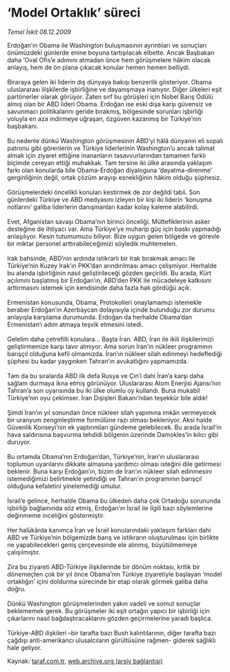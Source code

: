 # ‘Model Ortaklık’ süreci

*Temel İskit 08.12.2009*

<div class="yazi">Erdoğan’ın Obama ile Washington buluşmasının ayrıntıları ve sonuçları önümüzdeki günlerde enine boyuna tartışılacak elbette. Ancak Başbakan daha ‘Oval Ofis’e adımını atmadan önce hem görüşmelere hâkim olacak anlayış, hem de ön plana çıkacak konular hemen hemen belliydi. <br/><br/>Biraraya gelen iki liderin dış dünyaya bakışı benzerlik gösteriyor. Obama uluslararası ilişkilerde işbirliğine ve dayanışmaya inanıyor. Diğer ülkeleri eşit partönerler olarak görüyor. Zaten sırf bu görüşleri için Nobel Barış Ödülü almış olan bir ABD lideri Obama. Erdoğan ise eski dışa karşı güvensiz ve savunmacı politikalarını geride bırakmış, bölgesinde sorunları işbirliği yoluyla en aza indirmeye uğraşan, özgüven kazanmış bir Türkiye’nin başbakanı. <br/><br/>Bu nedenle dünkü Washington görüşmesinin ABD’yi hâlâ dünyanın eli sopalı patronu gibi görenlerin ve Türkiye liderlerinin Washington’u ancak talimat almak için ziyaret ettiğine inananların tasavvurlarından tamamen farklı biçimde cereyan ettiği muhakkak. Tam tersine iki ülke arasında yaklaşım farkı olan konularda bile Obama-Erdoğan diyaloguna ‘dayatma-direnme’ gerginliğinin değil, ortak çözüm arayışı esnekliğinin hâkim olduğu şüphesiz. <br/><br/>Görüşmelerdeki öncelikli konuları kestirmek de zor değildi tabii. Son günlerdeki Türkiye ve ABD medyasını izleyen bir kişi iki liderin ‘konuşma notlarını’ galiba liderlerin danışmanları kadar kolay kaleme alabilirdi. <br/><br/>Evet, Afganistan savaşı Obama’nın birinci önceliği. Müttefiklerinin asker desteğine de ihtiyacı var. Ama Türkiye’ye muharip güç için baskı yapmadığı anlaşılıyor. Kesin tutumumuzu biliyor. Bize uygun gelen bölgede ve görevle bir miktar personel arttırabileceğimizi söyledik muhtemelen. <br/><br/>Irak bahsinde, ABD’nin ardında istikrarlı bir Irak bırakmak amacı ile Türkiye’nin Kuzey Irak’ın PKK’dan arındırılması amacı çelişmiyor. Herhalde bu alanda işbirliğinin nasıl geliştirileceği gözden geçirildi. Bu arada, Kürt açılımını başlatmış bir Erdoğan’ın, ABD’den PKK ile mücadeleye katkısını arttırmasını istemek için kendisinde daha fazla hak gördüğü açık. <br/><br/>Ermenistan konusunda, Obama, Protokolleri onaylamamızı istemekle beraber Erdoğan’ın Azerbaycan dolayısıyla içinde bulunduğu zor durumu anlayışla karşılama durumunda. Erdoğan da herhalde Obama’dan Ermenistan’ı adım atmaya teşvik etmesini istedi. <br/><br/>Gelelim daha çetrefilli konulara... Başta İran. ABD, İran ile ikili ilişkilerimizi geliştirmemize karşı tavır almıyor. Ama sorun İran’ın nükleer programının barışçıl olduğuna kefil olmamızda. İran’ın nükleer silah edinmeyi hedeflediği şüphesi bu kadar yaygınken Tahran’ın avukatlığını yapmamızda. <br/><br/>Tam da bu sıralarda ABD ilk defa Rusya ve Çin’i dahi İran’a karşı daha sağlam durmaya ikna etmiş görünüyor. Uluslararası Atom Enerjisi Ajansı’nın Tahran’a son uyarısında bu iki ülke olumlu oy kullandı. Buna mukabil Türkiye’nin oyu çekimser. İran Dışişleri Bakanı’ndan teşekkür bile aldık! <br/><br/>Şimdi İran’ın yıl sonundan önce nükleer silah yapımına imkân vermeyecek bir uranyum zenginleştirme formülüne razı olması bekleniyor. Aksi halde Güvenlik Konseyi’nin ek yaptırımları gündeme gelebilecek. Bu arada İsrail’in hava saldırısına başvurma tehdidi bölgenin üzerinde Damokles’in kılıcı gibi duruyor. <br/><br/>Bu ortamda Obama’nın Erdoğan’dan, Türkiye’nin, İran’ın uluslararası toplumun uyarılarını dikkate almasına yardımcı olması isteğini dile getirmesi beklenir. Buna karşı Erdoğan’ın, bizim de İran’ın nükleer silah edinmesini istemediğimizi belirtmekle yetindiği ve Tahran’ın programının barışçıl olduğuna kefaletini yinelemediği umulur. <br/><br/>İsrail’e gelince, herhalde Obama bu ülkeden daha çok Ortadoğu sorununda işbirliği bağlamında söz etmiş, Erdoğan’ın İsrail ile ilgili bazı söylemlerine değinmeme inceliğini göstermiştir. <br/><br/>Her halükârda kanımca İran ve İsrail konularındaki yaklaşım farkları dahi ABD ve Türkiye’nin bölgemizde barış ve istikrarın oluşturulması için birlikte ne yapabilecekleri geniş çerçevesinde ele alınmış, büyütülmemeye çalışılmıştır. <br/><br/>Zira bu ziyareti ABD-Türkiye ilişkilerinde bir dönüm noktası, kritik bir dönemeçten çok bir yıl önce Obama’nın Türkiye ziyaretiyle başlayan ‘model ortaklığın’ içini doldurma sürecinde bir etap olarak görmek galiba daha doğru. <br/><br/>Dünkü Washington görüşmelerinden yakın vadeli ve somut sonuçlar beklememek gerek. Bu görüşmeler iki eşit ortağın yapıcı bir işbirliği için çıkarlarını nasıl bağdaştıracaklarını gözden geçirmelerine yaradı başlıca. <br/><br/>Türkiye-ABD ilişkileri –bir tarafta bazı Bush kalıntılarının, diğer tarafta bazı çağdışı anti-amerikancı ulusalcıların gürültüsüne rağmen- giderek sağlıklı hale geliyor.
              </div>

Kaynak: [taraf.com.tr](http://taraf.com.tr:80/makale/8912.htm), [web.archive.org (arşiv bağlantısı)](http://web.archive.org/web/20100323134650/http://taraf.com.tr:80/makale/8912.htm)
